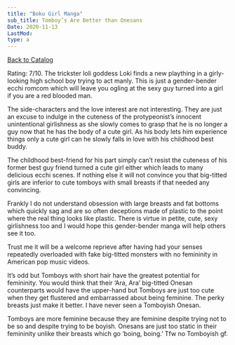 ```yaml
---
title: "Boku Girl Manga"
sub_title: Tomboy’s Are Better than Onesans
Date: 2020-11-13
LastMod:
type: a
---
```


[Back to Catalog](https://otaking.xyz/index.html)

Rating: 7/10. The trickster loli goddess Loki finds a new plaything in a girly-looking high school boy trying to act manly. This is just a gender-bender ecchi romcom which will leave you ogling at the sexy guy turned into a girl if you are a red blooded man.

The side-characters and the love interest are not interesting. They are just an excuse to indulge in the cuteness of the protypeonist’s innocent unintentional girlishness as she slowly comes to grasp that he is no longer a guy now that he has the body of a cute girl. As his body lets him experience things only a cute girl can he slowly falls in love with his childhood best buddy.

The childhood best-friend for his part simply can’t resist the cuteness of his former best guy friend turned a cute girl either which leads to many delicious ecchi scenes. If nothing else it will not convince you that big-titted girls are inferior to cute tomboys with small breasts if that needed any convincing.

Frankly I do not understand obsession with large breasts and fat bottoms which quickly sag and are so often deceptions made of plastic to the point where the real thing looks like plastic. There is virtue in petite, cute, sexy girlishness too and I would hope this gender-bender manga will help others see it too.

Trust me it will be a welcome reprieve after having had your senses repeatedly overloaded with fake big-titted monsters with no femininity in American pop music videos.

It’s odd but Tomboys with short hair have the greatest potential for femininity. You would think that their ‘Ara, Ara’ big-titted Onesan counterparts would have the upper-hand but Tomboys are just too cute when they get flustered and embarrassed about being feminine. The perky breasts just make it better. I have never seen a Tomboyish Onesan.

Tomboys are more feminine because they are feminine despite trying not to be so and despite trying to be boyish. Onesans are just too static in their femininity unlike their breasts which go ‘boing, boing.’ Tfw no Tomboyish gf.
